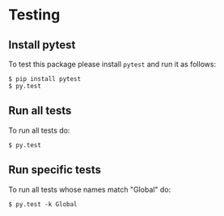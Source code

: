 # Testing

## Install pytest

To test this package please install `pytest` and run it as follows:

```
$ pip install pytest
$ py.test
```

## Run all tests

To run all tests do:

```
$ py.test
```

## Run specific tests

To run all tests whose names match "Global" do:

```
$ py.test -k Global
```
